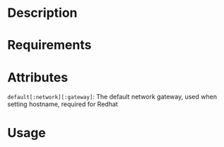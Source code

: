 Description
===========

Requirements
============

Attributes
==========

`default[:network][:gateway]`: The default network gateway, used when setting
hostname, required for Redhat

Usage
=====

